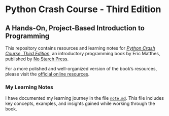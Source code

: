 # Python Crash Course - Third Edition  

## A Hands-On, Project-Based Introduction to Programming  

This repository contains resources and learning notes for [*Python Crash Course, Third Edition*](https://nostarch.com/python-crash-course-3rd-edition), an introductory programming book by Eric Matthes, published by [No Starch Press](https://nostarch.com).  

For a more polished and well-organized version of the book’s resources, please visit the [official online resources](https://ehmatthes.github.io/pcc_3e/).  

### My Learning Notes  

I have documented my learning journey in the file [`note.md`](https://github.com/JasonW41k3r/python_learn/blob/main/note.md). This file includes key concepts, examples, and insights gained while working through the book.  
